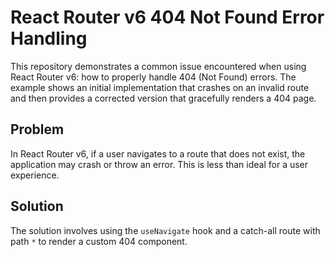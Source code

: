 # React Router v6 404 Not Found Error Handling

This repository demonstrates a common issue encountered when using React Router v6: how to properly handle 404 (Not Found) errors.  The example shows an initial implementation that crashes on an invalid route and then provides a corrected version that gracefully renders a 404 page.

## Problem

In React Router v6, if a user navigates to a route that does not exist, the application may crash or throw an error. This is less than ideal for a user experience. 

## Solution

The solution involves using the `useNavigate` hook and a catch-all route with path `*` to render a custom 404 component.